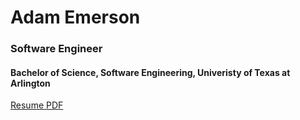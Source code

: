 # Adam Emerson
### Software Engineer
#### Bachelor of Science, Software Engineering, Univeristy of Texas at Arlington

[Resume PDF](./Resume/AdamEmerson_Resume.pdf)

